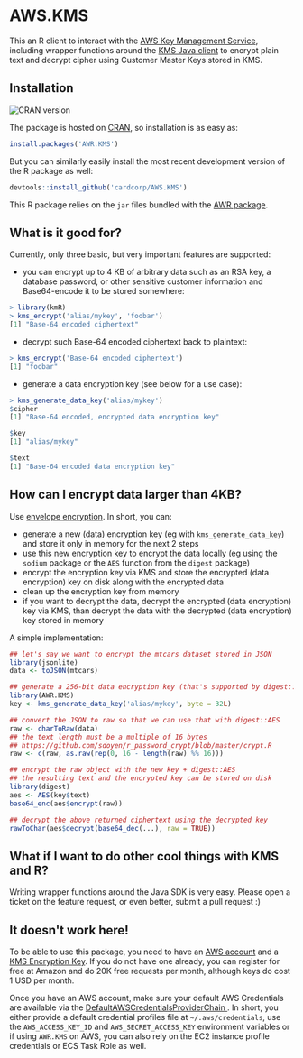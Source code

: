 # AWS.KMS

This an R client to interact with the [AWS Key Management Service](https://aws.amazon.com/kms), including wrapper functions around the [KMS Java client](http://docs.aws.amazon.com/AWSJavaSDK/latest/javadoc/com/amazonaws/services/kms/AWSKMSClient.html) to encrypt plain text and decrypt cipher using Customer Master Keys stored in KMS.

## Installation

![CRAN version](http://www.r-pkg.org/badges/version-ago/AWR.KMS)

The package is hosted on [CRAN](https://cran.r-project.org/package=AWR.KMS), so installation is as easy as:

```r
install.packages('AWR.KMS')
```

But you can similarly easily install the most recent development version of the R package as well:

```r
devtools::install_github('cardcorp/AWS.KMS')
```

This R package relies on the `jar` files bundled with the [AWR package](https://cran.r-project.org/package=AWR).

## What is it good for?

Currently, only three basic, but very important features are supported:

* you can encrypt up to 4 KB of arbitrary data such as an RSA key, a database password, or other sensitive customer information and Base64-encode it to be stored somewhere:

```r
> library(kmR)
> kms_encrypt('alias/mykey', 'foobar')
[1] "Base-64 encoded ciphertext"
```

* decrypt such Base-64 encoded ciphertext back to plaintext:

```r
> kms_encrypt('Base-64 encoded ciphertext')
[1] "foobar"
```

* generate a data encryption key (see below for a use case):

```r
> kms_generate_data_key('alias/mykey')
$cipher
[1] "Base-64 encoded, encrypted data encryption key"

$key
[1] "alias/mykey"

$text
[1] "Base-64 encoded data encryption key"

```

## How can I encrypt data larger than 4KB?

Use [envelope encryption](http://docs.aws.amazon.com/kms/latest/developerguide/concepts.html#enveloping). In short, you can:

* generate a new (data) encryption key (eg with `kms_generate_data_key`) and store it only in memory for the next 2 steps
* use this new encryption key to encrypt the data locally (eg using the `sodium` package or the `AES` function from the `digest` package)
* encrypt the encryption key via KMS and store the encrypted (data encryption) key on disk along with the encrypted data
* clean up the encryption key from memory
* if you want to decrypt the data, decrypt the encrypted (data encryption) key via KMS, than decrypt the data with the decrypted (data encryption) key stored in memory

A simple implementation:

```r
## let's say we want to encrypt the mtcars dataset stored in JSON
library(jsonlite)
data <- toJSON(mtcars)

## generate a 256-bit data encryption key (that's supported by digest::AES)
library(AWR.KMS)
key <- kms_generate_data_key('alias/mykey', byte = 32L)

## convert the JSON to raw so that we can use that with digest::AES
raw <- charToRaw(data)
## the text length must be a multiple of 16 bytes
## https://github.com/sdoyen/r_password_crypt/blob/master/crypt.R
raw <- c(raw, as.raw(rep(0, 16 - length(raw) %% 16)))

## encrypt the raw object with the new key + digest::AES
## the resulting text and the encrypted key can be stored on disk
library(digest)
aes <- AES(key$text)
base64_enc(aes$encrypt(raw))

## decrypt the above returned ciphertext using the decrypted key
rawToChar(aes$decrypt(base64_dec(...), raw = TRUE))
```

## What if I want to do other cool things with KMS and R?

Writing wrapper functions around the Java SDK is very easy. Please open a ticket on the feature request, or even better, submit a pull request :)

## It doesn't work here!

To be able to use this package, you need to have an [AWS account](https://aws.amazon.com/free) and a [KMS Encryption Key](https://console.aws.amazon.com/iam/home#encryptionKeys). If you do not have one already, you can register for free at Amazon and do 20K free requests per month, although keys do cost 1 USD per month.

Once you have an AWS account, make sure your default AWS Credentials are available via the [DefaultAWSCredentialsProviderChain ](http://docs.aws.amazon.com/sdk-for-java/v1/developer-guide/credentials.html). In short, you either provide a default credential profiles file at `~/.aws/credentials`, use the `AWS_ACCESS_KEY_ID` and `AWS_SECRET_ACCESS_KEY` environment variables or if using `AWR.KMS` on AWS, you can also rely on the EC2 instance profile credentials or ECS Task Role as well.
